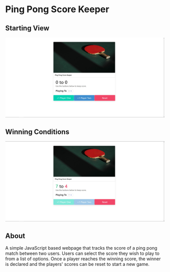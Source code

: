 # Ping Pong Score Keeper
## Starting View
![Starting Screen](readme_imgs/default.jpg)
## Winning Conditions
![Winning Conditions](readme_imgs/winning.jpg)
## About
A simple JavaScript based webpage that tracks the score of a ping pong match between two users. Users can select the score they wish to play to from a list of options. 
Once a player reaches the winning score, the winner is declared and the players' scores can be reset to start a new game. 
